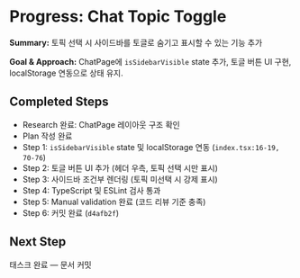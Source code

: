 # Progress: Chat Topic Toggle

**Summary:** 토픽 선택 시 사이드바를 토글로 숨기고 표시할 수 있는 기능 추가

**Goal & Approach:**
ChatPage에 `isSidebarVisible` state 추가, 토글 버튼 UI 구현, localStorage 연동으로 상태 유지.

## Completed Steps
- Research 완료: ChatPage 레이아웃 구조 확인
- Plan 작성 완료
- Step 1: `isSidebarVisible` state 및 localStorage 연동 (`index.tsx:16-19, 70-76`)
- Step 2: 토글 버튼 UI 추가 (헤더 우측, 토픽 선택 시만 표시)
- Step 3: 사이드바 조건부 렌더링 (토픽 미선택 시 강제 표시)
- Step 4: TypeScript 및 ESLint 검사 통과
- Step 5: Manual validation 완료 (코드 리뷰 기준 충족)
- Step 6: 커밋 완료 (`d4afb2f`)

## Next Step
태스크 완료 — 문서 커밋
